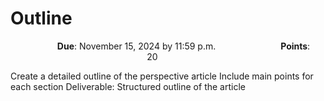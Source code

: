 # Outline

<p style="text-align: center;">
    <object hspace="50">
        <strong>Due</strong></a>: November 15, 2024 by 11:59 p.m.
    </object>
    <object hspace="50">
        <strong>Points</strong></a>: 20
    </object>
</p>

Create a detailed outline of the perspective article
Include main points for each section
Deliverable: Structured outline of the article
